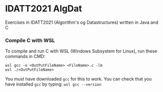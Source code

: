 # IDATT2021 AlgDat

Exercises in IDATT2021 (Algorithm's og Datastructures) written in Java and C

### Compile C with WSL
To compile and run C with WSL (Windows Subsystem for Linux), run these commands in CMD:

```
wsl gcc -o <OutPutFileName> <FileName>.c -lm
wsl ./<OutPutFileName>
```

You must have downloaded `gcc` for this to work. You can check that you have installed `gcc` by typing: `wsl gcc --version`
